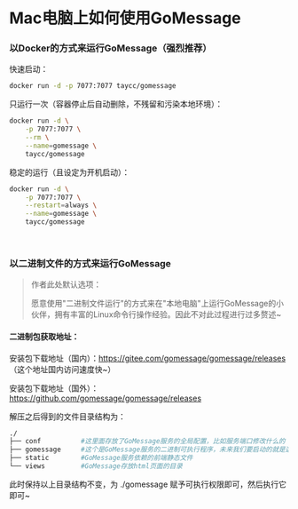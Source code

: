 # Mac电脑上如何使用GoMessage

### 以Docker的方式来运行GoMessage（强烈推荐）

快速启动：

```bash
docker run -d -p 7077:7077 taycc/gomessage 
```

只运行一次（容器停止后自动删除，不残留和污染本地环境）：
```bash
docker run -d \
    -p 7077:7077 \
    --rm \
    --name=gomessage \
    taycc/gomessage
```

稳定的运行（且设定为开机启动）：
```bash
docker run -d \
    -p 7077:7077 \
    --restart=always \
    --name=gomessage \
    taycc/gomessage
```

<br>

### 以二进制文件的方式来运行GoMessage
> 作者此处默认选项：
> 
> 愿意使用"二进制文件运行"的方式来在"本地电脑"上运行GoMessage的小伙伴，拥有丰富的Linux命令行操作经验。因此不对此过程进行过多赘述~

#### 二进制包获取地址：

安装包下载地址（国内）：https://gitee.com/gomessage/gomessage/releases （这个地址国内访问速度快~）

安装包下载地址（国外）：https://github.com/gomessage/gomessage/releases


解压之后得到的文件目录结构为：
```bash
./
├── conf          #这里面存放了GoMessage服务的全局配置，比如服务端口修改什么的
├── gomessage     #这个是GoMessage服务的二进制可执行程序，未来我们要启动的就是这个软件
├── static        #GoMessage服务依赖的前端静态文件
└── views         #GoMessage存放html页面的目录
```

此时保持以上目录结构不变，为 ./gomessage 赋予可执行权限即可，然后执行它即可~

<br><br><br>